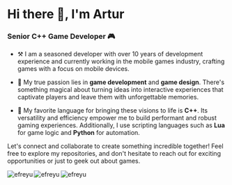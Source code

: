 <h1 align="left">Hi there 👋, I'm Artur</h1>
<h3 align="left">Senior C++ Game Developer 🎮</h3>


- ⚒️ I am a seasoned developer with over 10 years of development experience and currently working in the mobile games industry, crafting games with a focus on mobile devices.

<!-- - 🗒️ Occasionally, in my free time I share my insights and experiences through articles on my personal blog, exploring various aspects of game development and design -[https://efreyu.github.io/](https://efreyu.github.io/)-->

- 🏓 My true passion lies in **game development** and **game design**. There's something magical about turning ideas into interactive experiences that captivate players and leave them with unforgettable memories.

- 🚀 My favorite language for bringing these visions to life is **C++**. Its versatility and efficiency empower me to build performant and robust gaming experiences. Additionally, I use scripting languages such as **Lua** for game logic and **Python** for automation.

Let's connect and collaborate to create something incredible together! Feel free to explore my repositories, and don't hesitate to reach out for exciting opportunities or just to geek out about games.

<p><img align="left" src="https://github-readme-streak-stats.herokuapp.com?user=efreyu&theme=tokyonight&hide_border=true&date_format=j%20M%5B%20Y%5D" alt="efreyu" /></p>

<p><img align="left" src="https://github-readme-stats.vercel.app/api?username=efreyu&show_icons=true&locale=en&theme=tokyonight&include_all_commits=true&hide_rank=true&hide_border=true" alt="efreyu" /></p>

<p><img align="left" src="https://leetcard.jacoblin.cool/efreyu?theme=dark&font=Baloo_2&ext=activity&border=0" alt="efreyu" /></p>
